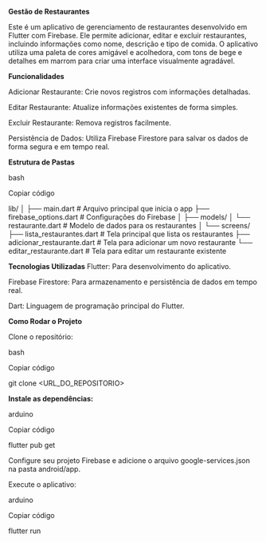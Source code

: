 **Gestão de Restaurantes**

Este é um aplicativo de gerenciamento de restaurantes desenvolvido em Flutter com Firebase. Ele permite adicionar, editar e excluir restaurantes, incluindo informações como nome, descrição e tipo de comida. O aplicativo utiliza uma paleta de cores amigável e acolhedora, com tons de bege e detalhes em marrom para criar uma interface visualmente agradável.


**Funcionalidades**

Adicionar Restaurante: Crie novos registros com informações detalhadas.

Editar Restaurante: Atualize informações existentes de forma simples.

Excluir Restaurante: Remova registros facilmente.

Persistência de Dados: Utiliza Firebase Firestore para salvar os dados de forma segura e em tempo real.

**Estrutura de Pastas**

bash

Copiar código

lib/
│
├── main.dart                    # Arquivo principal que inicia o app
├── firebase_options.dart        # Configurações do Firebase
│
├── models/
│   └── restaurante.dart         # Modelo de dados para os restaurantes
│
└── screens/
    ├── lista_restaurantes.dart  # Tela principal que lista os restaurantes
    ├── adicionar_restaurante.dart # Tela para adicionar um novo restaurante
    └── editar_restaurante.dart  # Tela para editar um restaurante existente
    
**Tecnologias Utilizadas**
Flutter: Para desenvolvimento do aplicativo.

Firebase Firestore: Para armazenamento e persistência de dados em tempo real.

Dart: Linguagem de programação principal do Flutter.

**Como Rodar o Projeto**

Clone o repositório:

bash

Copiar código

git clone <URL_DO_REPOSITORIO>

**Instale as dependências:**

arduino

Copiar código

flutter pub get

Configure seu projeto Firebase e adicione o arquivo google-services.json na pasta android/app.

Execute o aplicativo:

arduino

Copiar código

flutter run
